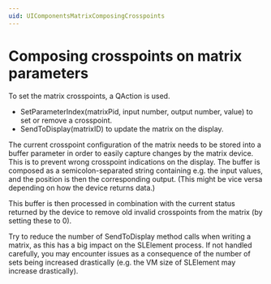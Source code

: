 ```yaml
---
uid: UIComponentsMatrixComposingCrosspoints
---
```


# Composing crosspoints on matrix parameters

To set the matrix crosspoints, a QAction is used.

- SetParameterIndex(matrixPid, input number, output number, value) to set or remove a crosspoint.
- SendToDisplay(matrixID) to update the matrix on the display.

The current crosspoint configuration of the matrix needs to be stored into a buffer parameter in order to easily capture changes by the matrix device. This is to prevent wrong crosspoint indications on the display. The buffer is composed as a semicolon-separated string containing e.g. the input values, and the position is then the corresponding output. (This might be vice versa depending on how the device returns data.)

This buffer is then processed in combination with the current status returned by the device to remove old invalid crosspoints from the matrix (by setting these to 0).

Try to reduce the number of SendToDisplay method calls when writing a matrix, as this has a big impact on the SLElement process. If not handled carefully, you may encounter issues as a consequence of the number of sets being increased drastically (e.g. the VM size of SLElement may increase drastically).
